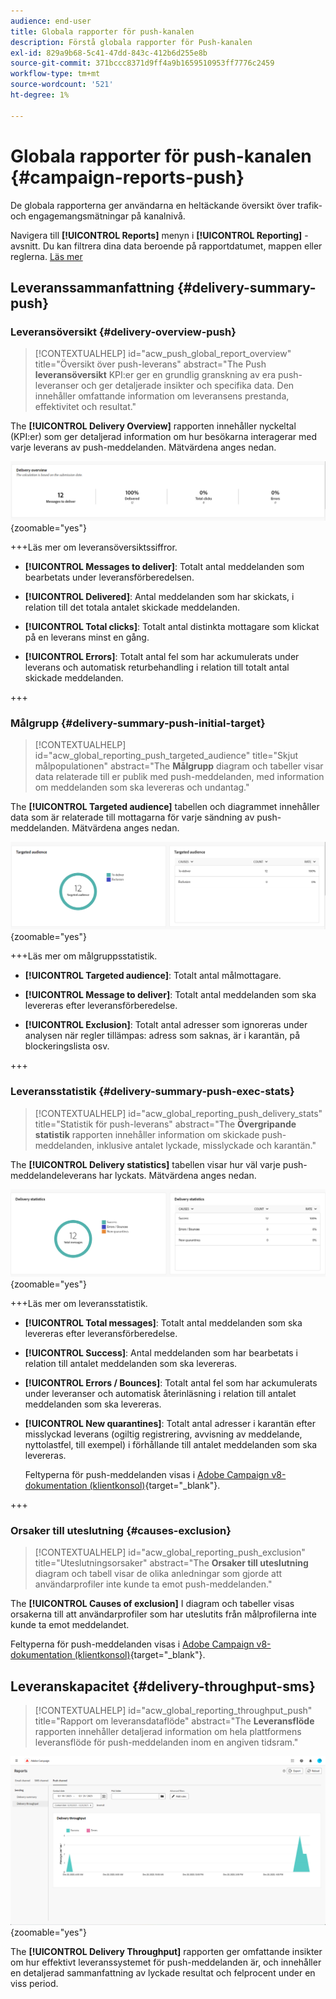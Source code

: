 ```yaml
---
audience: end-user
title: Globala rapporter för push-kanalen
description: Förstå globala rapporter för Push-kanalen
exl-id: 829a9b68-5c41-47dd-843c-412b6d255e8b
source-git-commit: 371bccc8371d9ff4a9b1659510953ff7776c2459
workflow-type: tm+mt
source-wordcount: '521'
ht-degree: 1%

---
```


# Globala rapporter för push-kanalen {#campaign-reports-push}

De globala rapporterna ger användarna en heltäckande översikt över trafik- och engagemangsmätningar på kanalnivå.

Navigera till **[!UICONTROL Reports]** menyn i **[!UICONTROL Reporting]** -avsnitt. Du kan filtrera dina data beroende på rapportdatumet, mappen eller reglerna. [Läs mer](global-reports.md)

## Leveranssammanfattning {#delivery-summary-push}

### Leveransöversikt {#delivery-overview-push}

>[!CONTEXTUALHELP]
>id="acw_push_global_report_overview"
>title="Översikt över push-leverans"
>abstract="The Push **leveransöversikt** KPI:er ger en grundlig granskning av era push-leveranser och ger detaljerade insikter och specifika data. Den innehåller omfattande information om leveransens prestanda, effektivitet och resultat."

The **[!UICONTROL Delivery Overview]** rapporten innehåller nyckeltal (KPI:er) som ger detaljerad information om hur besökarna interagerar med varje leverans av push-meddelanden. Mätvärdena anges nedan.

![](assets/global_report_push_delivery_overview.png){zoomable=&quot;yes&quot;}

+++Läs mer om leveransöversiktssiffror.

* **[!UICONTROL Messages to deliver]**: Totalt antal meddelanden som bearbetats under leveransförberedelsen.

* **[!UICONTROL Delivered]**: Antal meddelanden som har skickats, i relation till det totala antalet skickade meddelanden.

* **[!UICONTROL Total clicks]**: Totalt antal distinkta mottagare som klickat på en leverans minst en gång.

* **[!UICONTROL Errors]**: Totalt antal fel som har ackumulerats under leverans och automatisk returbehandling i relation till totalt antal skickade meddelanden.

+++

### Målgrupp {#delivery-summary-push-initial-target}

>[!CONTEXTUALHELP]
>id="acw_global_reporting_push_targeted_audience"
>title="Skjut målpopulationen"
>abstract="The **Målgrupp** diagram och tabeller visar data relaterade till er publik med push-meddelanden, med information om meddelanden som ska levereras och undantag."

The **[!UICONTROL Targeted audience]** tabellen och diagrammet innehåller data som är relaterade till mottagarna för varje sändning av push-meddelanden. Mätvärdena anges nedan.

![](assets/global_report_push_targeted_audience.png){zoomable=&quot;yes&quot;}

+++Läs mer om målgruppsstatistik.

* **[!UICONTROL Targeted audience]**: Totalt antal målmottagare.

* **[!UICONTROL Message to deliver]**: Totalt antal meddelanden som ska levereras efter leveransförberedelse.

* **[!UICONTROL Exclusion]**: Totalt antal adresser som ignoreras under analysen när regler tillämpas: adress som saknas, är i karantän, på blockeringslista osv.

+++

### Leveransstatistik {#delivery-summary-push-exec-stats}

>[!CONTEXTUALHELP]
>id="acw_global_reporting_push_delivery_stats"
>title="Statistik för push-leverans"
>abstract="The **Övergripande statistik** rapporten innehåller information om skickade push-meddelanden, inklusive antalet lyckade, misslyckade och karantän."

The **[!UICONTROL Delivery statistics]** tabellen visar hur väl varje push-meddelandeleverans har lyckats. Mätvärdena anges nedan.

![](assets/global_report_push_delivery_statistics.png){zoomable=&quot;yes&quot;}

+++Läs mer om leveransstatistik.

* **[!UICONTROL Total messages]**: Totalt antal meddelanden som ska levereras efter leveransförberedelse.

* **[!UICONTROL Success]**: Antal meddelanden som har bearbetats i relation till antalet meddelanden som ska levereras.

* **[!UICONTROL Errors / Bounces]**: Totalt antal fel som har ackumulerats under leveranser och automatisk återinläsning i relation till antalet meddelanden som ska levereras.

* **[!UICONTROL New quarantines]**: Totalt antal adresser i karantän efter misslyckad leverans (ogiltig registrering, avvisning av meddelande, nyttolastfel, till exempel) i förhållande till antalet meddelanden som ska levereras.

  Feltyperna för push-meddelanden visas i [Adobe Campaign v8-dokumentation (klientkonsol)](https://experienceleague.adobe.com/docs/campaign/campaign-v8/send/failures/delivery-failures.html#push-error-types){target="_blank"}.

+++

### Orsaker till uteslutning {#causes-exclusion}

>[!CONTEXTUALHELP]
>id="acw_global_reporting_push_exclusion"
>title="Uteslutningsorsaker"
>abstract="The **Orsaker till uteslutning** diagram och tabell visar de olika anledningar som gjorde att användarprofiler inte kunde ta emot push-meddelanden."

The **[!UICONTROL Causes of exclusion]** I diagram och tabeller visas orsakerna till att användarprofiler som har uteslutits från målprofilerna inte kunde ta emot meddelandet.

Feltyperna för push-meddelanden visas i [Adobe Campaign v8-dokumentation (klientkonsol)](https://experienceleague.adobe.com/docs/campaign/campaign-v8/send/failures/delivery-failures.html#push-error-types){target="_blank"}.

## Leveranskapacitet {#delivery-throughput-sms}

>[!CONTEXTUALHELP]
>id="acw_global_reporting_throughput_push"
>title="Rapport om leveransdataflöde"
>abstract="The **Leveransflöde** rapporten innehåller detaljerad information om hela plattformens leveransflöde för push-meddelanden inom en angiven tidsram."

![](assets/global_report_push_delivery_throughput.png){zoomable=&quot;yes&quot;}

The **[!UICONTROL Delivery Throughput]** rapporten ger omfattande insikter om hur effektivt leveranssystemet för push-meddelanden är, och innehåller en detaljerad sammanfattning av lyckade resultat och felprocent under en viss period.
